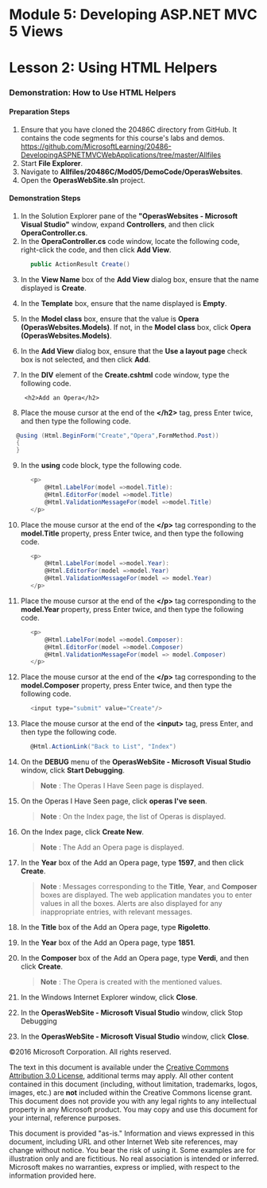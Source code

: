 # Module 5: Developing ASP.NET MVC 5 Views

# Lesson 2: Using HTML Helpers

### Demonstration: How to Use HTML Helpers

#### Preparation Steps

1. Ensure that you have cloned the 20486C directory from GitHub. It contains the code segments for this course's labs and demos. 
https://github.com/MicrosoftLearning/20486-DevelopingASPNETMVCWebApplications/tree/master/Allfiles
2. Start **File Explorer**.
3. Navigate to **Allfiles/20486C/Mod05/DemoCode/OperasWebsites**.
4. Open the **OperasWebSite.sln** project.

#### Demonstration Steps

1. In the Solution Explorer pane of the **"OperasWebsites - Microsoft Visual Studio"** window, expand **Controllers**, and then click  **OperaController.cs**.
2. In the **OperaController.cs** code window, locate the following code, right-click the code, and then click **Add View**.

  ```cs
		public ActionResult Create()
```
3. In the **View Name** box of the **Add View** dialog box, ensure that the name displayed is **Create**.
4. In the **Template** box, ensure that the name displayed is **Empty**.
5. In the **Model class** box, ensure that the value is **Opera (OperasWebsites.Models)**. If not, in the **Model class** box, click **Opera (OperasWebsites.Models)**.
6. In the **Add View** dialog box, ensure that the **Use a layout page** check box is not selected, and then click **Add**.
7. In the **DIV** element of the **Create.cshtml** code window, type the following code.

		<h2>Add an Opera</h2>

8. Place the mouse cursor at the end of the **&lt;/h2&gt;** tag, press Enter twice, and then type the following code.

  ```cs
	@using (Html.BeginForm("Create","Opera",FormMethod.Post))   
    {
    }
```
9. In the **using** code block, type the following code.

  ```cs
		<p> 
		    @Html.LabelFor(model =>model.Title):        
		    @Html.EditorFor(model =>model.Title) 
		    @Html.ValidationMessageFor(model =>model.Title)   
		</p>
```
10. Place the mouse cursor at the end of the **&lt;/p&gt;** tag corresponding to the **model.Title** property, press Enter twice, and then type the following code.

  ```cs
		<p>
		    @Html.LabelFor(model =>model.Year): 
		    @Html.EditorFor(model =>model.Year)
		    @Html.ValidationMessageFor(model => model.Year)		   
		</p>
```
11. Place the mouse cursor at the end of the **&lt;/p&gt;** tag corresponding to the **model.Year** property, press Enter twice, and then type the following code.

  ```cs
		<p>
		    @Html.LabelFor(model =>model.Composer):
		    @Html.EditorFor(model =>model.Composer) 
		    @Html.ValidationMessageFor(model => model.Composer)
		</p>
```
12. Place the mouse cursor at the end of the **&lt;/p&gt;** tag corresponding to the **model.Composer** property, press Enter twice, and then type the following code.

  ```cs
		<input type="submit" value="Create"/>
```
13. Place the mouse cursor at the end of the **&lt;input&gt;** tag, press Enter, and then type the following code.

  ```cs
		@Html.ActionLink("Back to List", "Index")
```
14. On the **DEBUG** menu of the **OperasWebSite - Microsoft Visual Studio** window, click **Start Debugging**.

    >**Note** : The Operas I Have Seen page is displayed.

15. On the Operas I Have Seen page, click **operas I've seen**.

    >**Note** : On the Index page, the list of Operas is displayed.

16. On the Index page, click **Create New**.

    >**Note** : The Add an Opera page is displayed.

17. In the **Year** box of the Add an Opera page, type **1597**, and then click **Create**.

    >**Note** : Messages corresponding to the **Title**, **Year**, and **Composer** boxes are displayed. The web application mandates you to enter values in all the boxes. Alerts are also displayed for any inappropriate entries, with relevant messages.

18. In the **Title** box of the Add an Opera page, type **Rigoletto**.
19. In the **Year** box of the Add an Opera page, type **1851**.
20. In the **Composer** box of the Add an Opera page, type **Verdi**, and then click **Create**.

    >**Note** : The Opera is created with the mentioned values.

21. In the Windows Internet Explorer window, click **Close**.
22. In the **OperasWebSite - Microsoft Visual Studio** window, click Stop Debugging
23. In the **OperasWebSite - Microsoft Visual Studio** window, click **Close**.

©2016 Microsoft Corporation. All rights reserved. 

The text in this document is available under the  [Creative Commons Attribution 3.0 License](https://creativecommons.org/licenses/by/3.0/legalcode), additional terms may apply. All other content contained in this document (including, without limitation, trademarks, logos, images, etc.) are  **not**  included within the Creative Commons license grant. This document does not provide you with any legal rights to any intellectual property in any Microsoft product. You may copy and use this document for your internal, reference purposes.

This document is provided &quot;as-is.&quot; Information and views expressed in this document, including URL and other Internet Web site references, may change without notice. You bear the risk of using it. Some examples are for illustration only and are fictitious. No real association is intended or inferred. Microsoft makes no warranties, express or implied, with respect to the information provided here.

